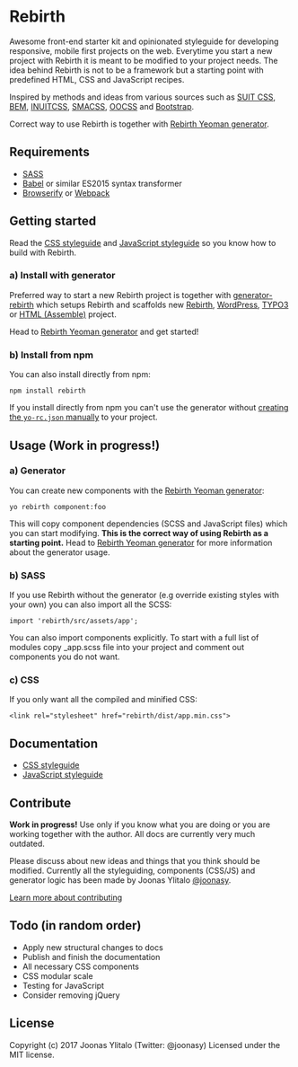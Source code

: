 # Rebirth

Awesome front-end starter kit and opinionated styleguide for developing responsive, mobile first projects on the web. Everytime you start a new project with Rebirth it is meant to be modified to your project needs. The idea behind Rebirth is not to be a framework but a starting point with predefined HTML, CSS and JavaScript recipes. 
 
Inspired by methods and ideas from various sources such as [SUIT CSS](https://github.com/suitcss/suit), [BEM](https://bem.info/), [INUITCSS](https://github.com/inuitcss), [SMACSS](https://smacss.com/), [OOCSS](http://oocss.org/) and [Bootstrap](http://getbootstrap.com). 

Correct way to use Rebirth is together with [Rebirth Yeoman generator](https://github.com/joonasy/generator-rebirth.git).

## Requirements

* [SASS](http://sass-lang.com/)
* [Babel](https://babeljs.io/) or similar ES2015 syntax transformer
* [Browserify](http://browserify.org/) or [Webpack](https://webpack.github.io/)

## Getting started

Read the [CSS styleguide](docs/css) and [JavaScript styleguide](docs/js) so you know how to build with Rebirth.

### a) Install with generator

Preferred way to start a new Rebirth project is together with [generator-rebirth](https://github.com/joonasy/generator-rebirth.git) which setups Rebirth and scaffolds new [Rebirth](https://github.com/joonasy/rebirth.git), [WordPress](wordpress.org), [TYPO3](https://typo3.org/) or [HTML (Assemble)](https://github.com/assemble/assemble/) project.

Head to [Rebirth Yeoman generator](https://github.com/joonasy/generator-rebirth.git) and get started!

### b) Install from npm

You can also install directly from npm:

```
npm install rebirth
```

If you install directly from npm you can't use the generator without [creating the `yo-rc.json` manually](#) to your project.

## Usage (Work in progress!)

### a) Generator

You can create new components with the [Rebirth Yeoman generator](https://github.com/joonasy/generator-rebirth.git):

```
yo rebirth component:foo
```

This will copy component dependencies (SCSS and JavaScript files) which you can start modifying. **This is the correct way of using Rebirth as a starting point.** Head to [Rebirth Yeoman generator](https://github.com/joonasy/generator-rebirth.git) for more information about the generator usage.

### b) SASS

If you use Rebirth without the generator (e.g override existing styles with your own) you can also import all the SCSS:

```
import 'rebirth/src/assets/app';
```

You can also import components explicitly. To start with a full list of modules copy _app.scss file into your project and comment out components you do not want. 

### c) CSS

If you only want all the compiled and minified CSS:

```
<link rel="stylesheet" href="rebirth/dist/app.min.css">
```

## Documentation

* [CSS styleguide](docs/css)
* [JavaScript styleguide](docs/css)

## Contribute

**Work in progress!** Use only if you know what you are doing or you are working together with the author. All docs are currently very much outdated.

Please discuss about new ideas and things that you think should be modified. Currently all the styleguiding, components (CSS/JS) and generator logic has been made by Joonas Ylitalo [@joonasy](https://twitter.com/joonasy).

[Learn more about contributing](docs/contribute.md)

## Todo (in random order)

* Apply new structural changes to docs
* Publish and finish the documentation
* All necessary CSS components
* CSS modular scale
* Testing for JavaScript
* Consider removing jQuery

## License

Copyright (c) 2017 Joonas Ylitalo (Twitter: @joonasy) Licensed under the MIT license.
